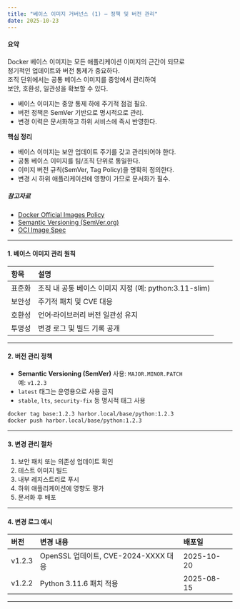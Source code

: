 ```yaml
---
title: "베이스 이미지 거버넌스 (1) – 정책 및 버전 관리"
date: 2025-10-23
---
```


#### 요약  
Docker 베이스 이미지는 모든 애플리케이션 이미지의 근간이 되므로  
정기적인 업데이트와 버전 통제가 중요하다.  
조직 단위에서는 공통 베이스 이미지를 중앙에서 관리하여  
보안, 호환성, 일관성을 확보할 수 있다.  

* 베이스 이미지는 중앙 통제 하에 주기적 점검 필요.
* 버전 정책은 SemVer 기반으로 명시적으로 관리.
* 변경 이력은 문서화하고 하위 서비스에 즉시 반영한다.


**핵심 정리**
- 베이스 이미지는 보안 업데이트 주기를 갖고 관리되어야 한다.  
- 공통 베이스 이미지를 팀/조직 단위로 통일한다.  
- 이미지 버전 규칙(SemVer, Tag Policy)을 명확히 정의한다.  
- 변경 시 하위 애플리케이션에 영향이 가므로 문서화가 필수.  

##### 참고자료
- [Docker Official Images Policy](https://docs.docker.com/docker-hub/official_images/)
- [Semantic Versioning (SemVer.org)](https://semver.org/)
- [OCI Image Spec](https://github.com/opencontainers/image-spec)

---

#### 1. 베이스 이미지 관리 원칙

| 항목 | 설명 |
|:--|:--|
| 표준화 | 조직 내 공통 베이스 이미지 지정 (예: python:3.11-slim) |
| 보안성 | 주기적 패치 및 CVE 대응 |
| 호환성 | 언어·라이브러리 버전 일관성 유지 |
| 투명성 | 변경 로그 및 빌드 기록 공개 |

---

#### 2. 버전 관리 정책
- **Semantic Versioning (SemVer)** 사용: `MAJOR.MINOR.PATCH`  
  예: `v1.2.3`  
- `latest` 태그는 운영용으로 사용 금지  
- `stable`, `lts`, `security-fix` 등 명시적 태그 사용  

```bash
docker tag base:1.2.3 harbor.local/base/python:1.2.3
docker push harbor.local/base/python:1.2.3
```

---

#### 3. 변경 관리 절차

1. 보안 패치 또는 의존성 업데이트 확인
2. 테스트 이미지 빌드
3. 내부 레지스트리로 푸시
4. 하위 애플리케이션에 영향도 평가
5. 문서화 후 배포

---

#### 4. 변경 로그 예시

| 버전     | 변경 내용                          | 배포일        |
| :----- | :----------------------------- | :--------- |
| v1.2.3 | OpenSSL 업데이트, CVE-2024-XXXX 대응 | 2025-10-20 |
| v1.2.2 | Python 3.11.6 패치 적용            | 2025-08-15 |

---

